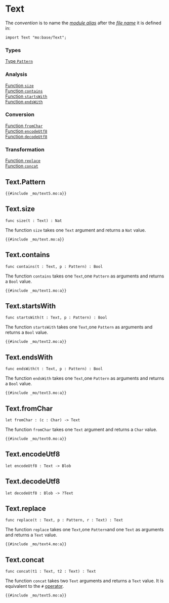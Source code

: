 # Text

The _convention_ is to name the [_module alias_](/common-programming-concepts/modules.html#imports) after the [_file name_](/common-programming-concepts/modules.html#imports) it is defined in:

```motoko
import Text "mo:base/Text";
```

### Types

[Type `Pattern`]()  

### Analysis

[Function `size`](#textsize)  
[Function `contains`](#textcontains)  
[Function `startsWith`](#textstartswith)  
[Function `endsWith`](#textendswith)

### Conversion

[Function `fromChar`](#textfromchar)  
[Function `encodeUtf8`](#textencodeutf8)  
[Function `decodeUtf8`](#textdecodeutf8)

### Transformation

[Function `replace`](#textreplace)  
[Function `concat`](#textconcat)

## Text.Pattern
```motoko, run
{{#include _mo/text5.mo:a}}
```

## Text.size

```motoko
func size(t : Text) : Nat
```

The function `size` takes one `Text` argument and returns a `Nat` value.

```motoko, run
{{#include _mo/text.mo:a}}
```

## Text.contains

```motoko
func contains(t : Text, p : Pattern) : Bool
```

The function `contains` takes one `Text`,one `Pattern` as arguments and returns a `Bool` value.

```motoko, run
{{#include _mo/text1.mo:a}}
```

## Text.startsWith

```motoko
func startsWith(t : Text, p : Pattern) : Bool
```

The function `startsWith` takes one `Text`,one `Pattern` as arguments and returns a `Bool` value.

```motoko, run
{{#include _mo/text2.mo:a}}
```

## Text.endsWith

```motoko
func endsWith(t : Text, p : Pattern) : Bool
```

The function `endsWith` takes one `Text`,one `Pattern` as arguments and returns a `Bool` value.

```motoko, run
{{#include _mo/text3.mo:a}}
```

## Text.fromChar

```motoko
let fromChar : (c : Char) -> Text
```

The function `fromChar` takes one `Text` argument and returns a `Char` value.

```motoko, run
{{#include _mo/text0.mo:a}}
```

## Text.encodeUtf8

```motoko
let encodeUtf8 : Text -> Blob
```
## Text.decodeUtf8

```motoko
let decodeUtf8 : Blob -> ?Text
```
## Text.replace

```motoko
func replace(t : Text, p : Pattern, r : Text) : Text
```

The function `replace` takes one `Text`,one `Pattern`and one `Text` as arguments and returns a `Text` value.

```motoko, run
{{#include _mo/text4.mo:a}}
```

## Text.concat

```motoko
func concat(t1 : Text, t2 : Text) : Text
```

The function `concat` takes two `Text` arguments and returns a `Text` value. It is equivalent to the `#` [operator](/common-programming-concepts/operators.html).

```motoko, run
{{#include _mo/text5.mo:a}}
```
